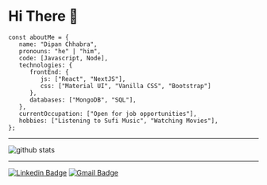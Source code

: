 # Hi There :wave:

```
const aboutMe = {
   name: "Dipan Chhabra",
   pronouns: "he" | "him",
   code: [Javascript, Node],
   technologies: {
      frontEnd: {
         js: ["React", "NextJS"],
         css: ["Material UI", "Vanilla CSS", "Bootstrap"]
      },
      databases: ["MongoDB", "SQL"],
   },
   currentOccupation: ["Open for job opportunities"],
   hobbies: ["Listening to Sufi Music", "Watching Movies"],
};
```

---------------------------------------------------------------------------------------------------------------------------------------------------------------------------------

![github stats](https://github-readme-stats.vercel.app/api?username=dipanc1&show_icons=true)

---------------------------------------------------------------------------------------------------------------------------------------------------------------------------------

[![Linkedin Badge](https://img.shields.io/badge/-Dipan_Chhabra-blue?style=flat-square&logo=Linkedin&logoColor=white&link=https://www.linkedin.com/in/dipan-chhabra-454520164///)](https://www.linkedin.com/in/ishagupta20/) [![Gmail Badge](https://img.shields.io/badge/-dipanchhabra@gmail.com-c14438?style=flat-square&logo=Gmail&logoColor=white&link=mailto:dipanchhabra@gmail.com)](mailto:dipanchhabra@gmail.com)
